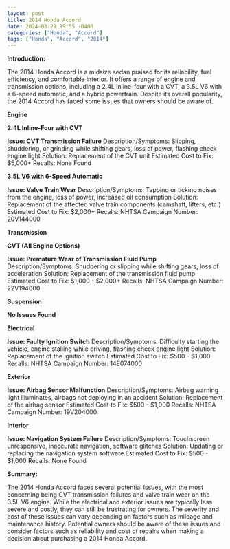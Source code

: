 ```yaml
---
layout: post
title: 2014 Honda Accord
date: 2024-03-29 19:55 -0400
categories: ["Honda", "Accord"]
tags: ["Honda", "Accord", "2014"]
---
```

**Introduction:**

The 2014 Honda Accord is a midsize sedan praised for its reliability, fuel efficiency, and comfortable interior. It offers a range of engine and transmission options, including a 2.4L inline-four with a CVT, a 3.5L V6 with a 6-speed automatic, and a hybrid powertrain. Despite its overall popularity, the 2014 Accord has faced some issues that owners should be aware of.

**Engine**

**2.4L Inline-Four with CVT**

**Issue: CVT Transmission Failure**
Description/Symptoms: Slipping, shuddering, or grinding while shifting gears, loss of power, flashing check engine light
Solution: Replacement of the CVT unit
Estimated Cost to Fix: $5,000+
Recalls: None Found

**3.5L V6 with 6-Speed Automatic**

**Issue: Valve Train Wear**
Description/Symptoms: Tapping or ticking noises from the engine, loss of power, increased oil consumption
Solution: Replacement of the affected valve train components (camshaft, lifters, etc.)
Estimated Cost to Fix: $2,000+
Recalls: NHTSA Campaign Number: 20V144000

**Transmission**

**CVT (All Engine Options)**

**Issue: Premature Wear of Transmission Fluid Pump**
Description/Symptoms: Shuddering or slipping while shifting gears, loss of acceleration
Solution: Replacement of the transmission fluid pump
Estimated Cost to Fix: $1,000 - $2,000+
Recalls: NHTSA Campaign Number: 22V194000

**Suspension**

**No Issues Found**

**Electrical**

**Issue: Faulty Ignition Switch**
Description/Symptoms: Difficulty starting the vehicle, engine stalling while driving, flashing check engine light
Solution: Replacement of the ignition switch
Estimated Cost to Fix: $500 - $1,000
Recalls: NHTSA Campaign Number: 14E074000

**Exterior**

**Issue: Airbag Sensor Malfunction**
Description/Symptoms: Airbag warning light illuminates, airbags not deploying in an accident
Solution: Replacement of the airbag sensor
Estimated Cost to Fix: $500 - $1,000
Recalls: NHTSA Campaign Number: 19V204000

**Interior**

**Issue: Navigation System Failure**
Description/Symptoms: Touchscreen unresponsive, inaccurate navigation, software glitches
Solution: Updating or replacing the navigation system software
Estimated Cost to Fix: $500 - $1,000
Recalls: None Found

**Summary:**

The 2014 Honda Accord faces several potential issues, with the most concerning being CVT transmission failures and valve train wear on the 3.5L V6 engine. While the electrical and exterior issues are typically less severe and costly, they can still be frustrating for owners. The severity and cost of these issues can vary depending on factors such as mileage and maintenance history. Potential owners should be aware of these issues and consider factors such as reliability and cost of repairs when making a decision about purchasing a 2014 Honda Accord.
